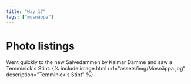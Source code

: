 ```yaml
---
title: "May 17"
tags: ["mosnäppa"]
---
```

# Photo listings
Went quickly to the new Salvedammen by Kalmar Dämme and saw a Temminick's Stint.
{% include image.html url="assets/img/Mosnäppa.jpg" description="Temminick's Stint" %}
